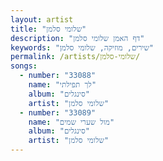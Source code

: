 ```yaml
---
layout: artist
title: "שלומי סלמן"
description: "דף האמן שלומי סלמן"
keywords: "שירים, מוזיקה, שלומי סלמן"
permalink: /artists/שלומי-סלמן/
songs:
  - number: "33088"
    name: "לך תפילתי"
    album: "סינגלים"
    artist: "שלומי סלמן"
  - number: "33089"
    name: "מול שערי שמים"
    album: "סינגלים"
    artist: "שלומי סלמן"
---
```


